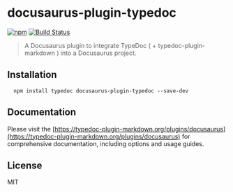 # docusaurus-plugin-typedoc

[![npm](https://img.shields.io/npm/v/docusaurus-plugin-typedoc.svg?logo=npm)](https://www.npmjs.com/package/docusaurus-plugin-typedoc) [![Build Status](https://github.com/typedoc2md/typedoc-plugin-markdown/actions/workflows/ci.docusaurus-plugin-typedoc.yml/badge.svg?branch=main&style=flat-square)](https://github.com/typedoc2md/typedoc-plugin-markdown/actions/workflows/ci.docusaurus-plugin-typedoc.yml)

> A Docusaurus plugin to integrate TypeDoc ( + typedoc-plugin-markdown ) into a Docusaurus project.

## Installation

```shell
  npm install typedoc docusaurus-plugin-typedoc --save-dev
  ```

## Documentation

Please visit the [https://typedoc-plugin-markdown.org/plugins/docusaurus](https://typedoc-plugin-markdown.org/plugins/docusaurus) for comprehensive documentation, including options and usage guides.

## License

MIT